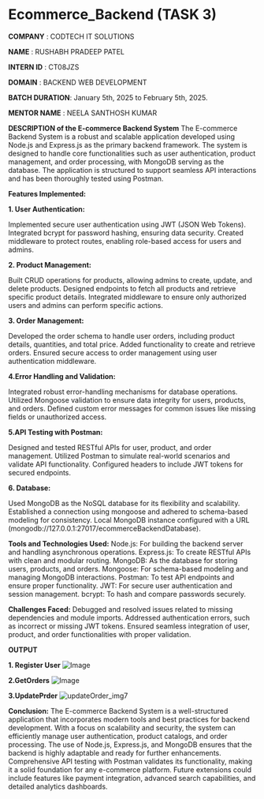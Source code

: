 # Ecommerce_Backend (TASK 3)

**COMPANY** : CODTECH IT SOLUTIONS

**NAME** : RUSHABH PRADEEP PATEL

**INTERN ID** : CT08JZS

**DOMAIN** : BACKEND WEB DEVELOPMENT

**BATCH DURATION**: January 5th, 2025 to February 5th, 2025.

**MENTOR NAME** : NEELA SANTHOSH KUMAR

**DESCRIPTION of the E-commerce Backend System**
The E-commerce Backend System is a robust and scalable application developed using Node.js and Express.js as the primary backend framework. The system is designed to handle core functionalities such as user authentication, product management, and order processing, with MongoDB serving as the database. The application is structured to support seamless API interactions and has been thoroughly tested using Postman.

**Features Implemented:**

**1. User Authentication:**

Implemented secure user authentication using JWT (JSON Web Tokens).
Integrated bcrypt for password hashing, ensuring data security.
Created middleware to protect routes, enabling role-based access for users and admins.

**2. Product Management:**

Built CRUD operations for products, allowing admins to create, update, and delete products.
Designed endpoints to fetch all products and retrieve specific product details.
Integrated middleware to ensure only authorized users and admins can perform specific actions.

**3. Order Management:**

Developed the order schema to handle user orders, including product details, quantities, and total price.
Added functionality to create and retrieve orders.
Ensured secure access to order management using user authentication middleware.

**4.Error Handling and Validation:**

Integrated robust error-handling mechanisms for database operations.
Utilized Mongoose validation to ensure data integrity for users, products, and orders.
Defined custom error messages for common issues like missing fields or unauthorized access.

**5.API Testing with Postman:**

Designed and tested RESTful APIs for user, product, and order management.
Utilized Postman to simulate real-world scenarios and validate API functionality.
Configured headers to include JWT tokens for secured endpoints.

**6. Database:**

Used MongoDB as the NoSQL database for its flexibility and scalability.
Established a connection using mongoose and adhered to schema-based modeling for consistency.
Local MongoDB instance configured with a URL (mongodb://127.0.0.1:27017/ecommerceBackendDatabase).

**Tools and Technologies Used:**
Node.js: For building the backend server and handling asynchronous operations.
Express.js: To create RESTful APIs with clean and modular routing.
MongoDB: As the database for storing users, products, and orders.
Mongoose: For schema-based modeling and managing MongoDB interactions.
Postman: To test API endpoints and ensure proper functionality.
JWT: For secure user authentication and session management.
bcrypt: To hash and compare passwords securely.

**Challenges Faced:**
Debugged and resolved issues related to missing dependencies and module imports.
Addressed authentication errors, such as incorrect or missing JWT tokens.
Ensured seamless integration of user, product, and order functionalities with proper validation.


**OUTPUT**

**1. Register User**
![Image](https://github.com/user-attachments/assets/ab927d06-b9b3-41fc-a3cd-44d063bd7968)

**2.GetOrders**
![Image](https://github.com/user-attachments/assets/78f677ba-43ee-46b3-9ae1-621f1f4d399d)

**3.UpdatePrder**
![updateOrder_img7](https://github.com/user-attachments/assets/84c8170e-101f-4b64-bb2d-2c0644c5e747)

**Conclusion:**
The E-commerce Backend System is a well-structured application that incorporates modern tools and best practices for backend development. With a focus on scalability and security, the system can efficiently manage user authentication, product catalogs, and order processing. The use of Node.js, Express.js, and MongoDB ensures that the backend is highly adaptable and ready for further enhancements. Comprehensive API testing with Postman validates its functionality, making it a solid foundation for any e-commerce platform. Future extensions could include features like payment integration, advanced search capabilities, and detailed analytics dashboards.
